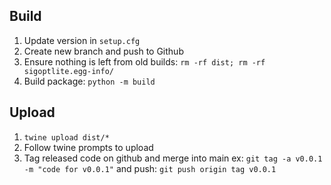 <!--
Copyright © 2023 Intel Corporation
SPDX-License-Identifier: Apache License 2.0
-->

## Build

1. Update version in `setup.cfg`
2. Create new branch and push to Github
3. Ensure nothing is left from old builds: `rm -rf dist; rm -rf sigoptlite.egg-info/`
4. Build package: `python -m build`

## Upload

1. `twine upload dist/*`
2. Follow twine prompts to upload
3. Tag released code on github and merge into main
     ex: `git tag -a v0.0.1 -m "code for v0.0.1"` and push: `git push origin tag v0.0.1`